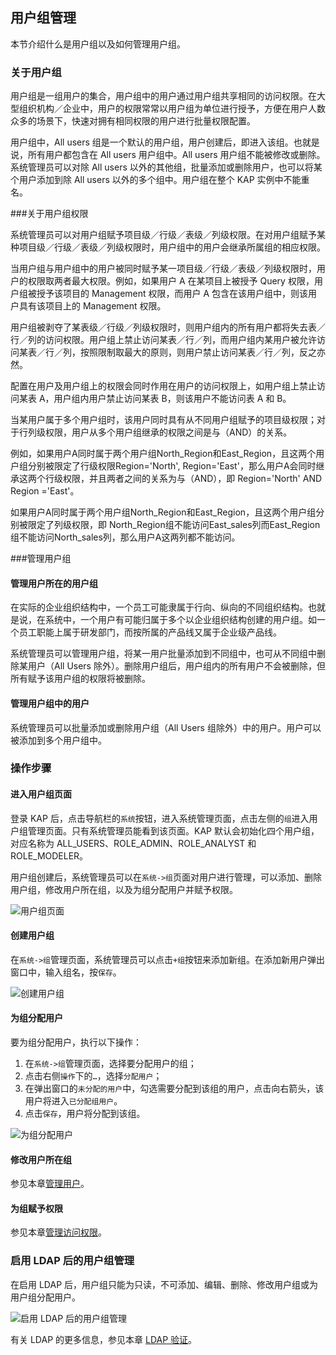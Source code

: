 ## 用户组管理

本节介绍什么是用户组以及如何管理用户组。

### 关于用户组

用户组是一组用户的集合，用户组中的用户通过用户组共享相同的访问权限。在大型组织机构／企业中，用户的权限常常以用户组为单位进行授予，方便在用户人数众多的场景下，快速对拥有相同权限的用户进行批量权限配置。

用户组中，All users 组是一个默认的用户组，用户创建后，即进入该组。也就是说，所有用户都包含在 All users 用户组中。All users 用户组不能被修改或删除。系统管理员可以对除 All users 以外的其他组，批量添加或删除用户，也可以将某个用户添加到除 All users 以外的多个组中。用户组在整个 KAP 实例中不能重名。

###关于用户组权限

系统管理员可以对用户组赋予项目级／行级／表级／列级权限。在对用户组赋予某种项目级／行级／表级／列级权限时，用户组中的用户会继承所属组的相应权限。

当用户组与用户组中的用户被同时赋予某一项目级／行级／表级／列级权限时，用户的权限取两者最大权限。例如，如果用户 A 在某项目上被授予 Query 权限，用户组被授予该项目的 Management 权限，而用户 A 包含在该用户组中，则该用户具有该项目上的 Management 权限。

用户组被剥夺了某表级／行级／列级权限时，则用户组内的所有用户都将失去表／行／列的访问权限。用户组上禁止访问某表／行／列，而用户组内某用户被允许访问某表／行／列，按照限制取最大的原则，则用户禁止访问某表／行／列，反之亦然。

配置在用户及用户组上的权限会同时作用在用户的访问权限上，如用户组上禁止访问某表 A，用户组内用户禁止访问某表 B，则该用户不能访问表 A 和 B。

当某用户属于多个用户组时，该用户同时具有从不同用户组赋予的项目级权限；对于行列级权限，用户从多个用户组继承的权限之间是与（AND）的关系。

例如，如果用户A同时属于两个用户组North_Region和East_Region，且这两个用户组分别被限定了行级权限Region='North', Region='East'，那么用户A会同时继承这两个行级权限，并且两者之间的关系为与（AND），即 Region='North' AND Region ='East'。

如果用户A同时属于两个用户组North_Region和East_Region，且这两个用户组分别被限定了列级权限，即 North_Region组不能访问East_sales列而East_Region组不能访问North_sales列，那么用户A这两列都不能访问。

###管理用户组

#### 管理用户所在的用户组

在实际的企业组织结构中，一个员工可能隶属于行向、纵向的不同组织结构。也就是说，在系统中，一个用户有可能归属于多个以企业组织结构创建的用户组。如一个员工职能上属于研发部门，而按所属的产品线又属于企业级产品线。

系统管理员可以管理用户组，将某一用户批量添加到不同组中，也可从不同组中删除某用户（All Users 除外）。删除用户组后，用户组内的所有用户不会被删除，但所有赋予该用户组的权限将被删除。

#### 管理用户组中的用户

系统管理员可以批量添加或删除用户组（All Users 组除外）中的用户。用户可以被添加到多个用户组中。

### 操作步骤

#### 进入用户组页面

登录 KAP 后，点击导航栏的`系统`按钮，进入系统管理页面，点击左侧的`组`进入用户组管理页面。只有系统管理员能看到该页面。KAP 默认会初始化四个用户组，对应名称为 ALL_USERS、ROLE_ADMIN、ROLE_ANALYST 和 ROLE_MODELER。

用户组创建后，系统管理员可以在`系统->组`页面对用户进行管理，可以添加、删除用户组，修改用户所在组，以及为组分配用户并赋予权限。

![用户组页面](images/group/group_cn1.png)

#### 创建用户组

在`系统->组`管理页面，系统管理员可以点击`+组`按钮来添加新组。在添加新用户弹出窗口中，输入组名，按`保存`。

![创建用户组](images/group/group_cn2.png)

#### 为组分配用户
要为组分配用户，执行以下操作：

1. 在`系统->组`管理页面，选择要分配用户的组；
2. 点击右侧`操作`下的`…`，选择`分配用户`；
3. 在弹出窗口的`未分配的用户`中，勾选需要分配到该组的用户，点击向右箭头，该用户将进入`已分配组用户`。
4. 点击`保存`，用户将分配到该组。

![为组分配用户](images/group/group_cn3.png)

#### 修改用户所在组
参见本章[管理用户](security/user.cn.md)。

#### 为组赋予权限

参见本章[管理访问权限](security/acl.cn.md)。

### 启用 LDAP 后的用户组管理

在启用 LDAP 后，用户组只能为只读，不可添加、编辑、删除、修改用户组或为用户组分配用户。

![启用 LDAP 后的用户组管理](images/group/group_cn4.png)

有关 LDAP 的更多信息，参见本章 [LDAP 验证](security/ldap.cn.md)。